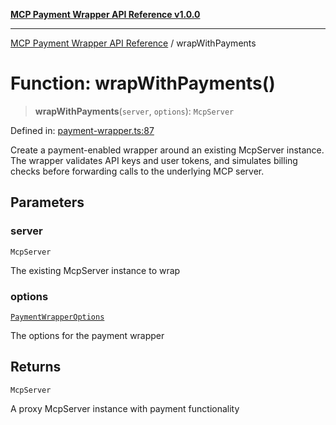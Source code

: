 [**MCP Payment Wrapper API Reference v1.0.0**](../README.md)

***

[MCP Payment Wrapper API Reference](../globals.md) / wrapWithPayments

# Function: wrapWithPayments()

> **wrapWithPayments**(`server`, `options`): `McpServer`

Defined in: [payment-wrapper.ts:87](https://github.com/crazyrabbitLTC/mcp-payment-wrapper/blob/1c90d0aade04e0c43ffa95bb3aed4728648d58d2/src/payment-wrapper.ts#L87)

Create a payment-enabled wrapper around an existing McpServer instance.
The wrapper validates API keys and user tokens, and simulates billing checks
before forwarding calls to the underlying MCP server.

## Parameters

### server

`McpServer`

The existing McpServer instance to wrap

### options

[`PaymentWrapperOptions`](../interfaces/PaymentWrapperOptions.md)

The options for the payment wrapper

## Returns

`McpServer`

A proxy McpServer instance with payment functionality
